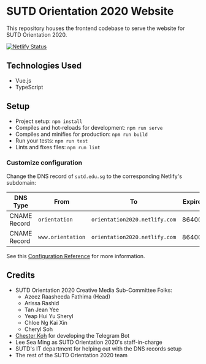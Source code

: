 # SUTD Orientation 2020 Website

This repository houses the frontend codebase to serve the website for SUTD Orientation 2020.

[![Netlify Status](https://api.netlify.com/api/v1/badges/1099296b-a6b5-4bb4-b678-0e6f991c2fa9/deploy-status)](https://app.netlify.com/sites/orientation2020/deploys)

## Technologies Used

- Vue.js
- TypeScript

## Setup

- Project setup: `npm install`
- Compiles and hot-reloads for development: `npm run serve`
- Compiles and minifies for production: `npm run build`
- Run your tests: `npm run test`
- Lints and fixes files: `npm run lint`

### Customize configuration

Change the DNS record of `sutd.edu.sg` to the corresponding Netlify's subdomain:

| DNS Type | From | To | Expire |
| --- | --- | --- | --- |
| CNAME Record | `orientation` | `orientation2020.netlify.com` | 86400 |
| CNAME Record | `www.orientation` | `orientation2020.netlify.com` | 86400 |

See this [Configuration Reference](https://cli.vuejs.org/config/) for more information.

## Credits

- SUTD Orientation 2020 Creative Media Sub-Committee Folks:
  - Azeez Raasheeda Fathima (Head)
  - Arissa Rashid
  - Tan Jean Yee
  - Yeap Hui Yu Sheryl
  - Chloe Ng Kai Xin
  - Cheryl Soh
- [Chester Koh](https://github.com/chesnutcase) for developing the Telegram Bot
- Lee Sea Ming as SUTD Orientation 2020's staff-in-charge
- SUTD's IT department for helping out with the DNS records setup
- The rest of the SUTD Orientation 2020 team
